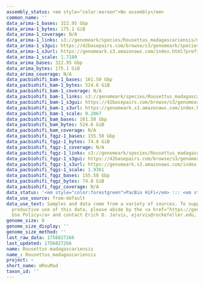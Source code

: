 ```yaml
---
assembly_status: <em style="color:maroon">No assembly</em>
common_name: ''
data_arima-1_bases: 322.95 Gbp
data_arima-1_bytes: 175.1 GiB
data_arima-1_coverage: N/A
data_arima-1_links: s3://genomeark/species/Rousettus_madagascariensis/mRouMad1/genomic_data/arima/<br>
data_arima-1_s3gui: https://42basepairs.com/browse/s3/genomeark/species/Rousettus_madagascariensis/mRouMad1/genomic_data/arima/
data_arima-1_s3url: https://genomeark.s3.amazonaws.com/index.html?prefix=species/Rousettus_madagascariensis/mRouMad1/genomic_data/arima/
data_arima-1_scale: 1.7180
data_arima_bases: 322.95 Gbp
data_arima_bytes: 175.1 GiB
data_arima_coverage: N/A
data_pacbiohifi_bam-1_bases: 161.50 Gbp
data_pacbiohifi_bam-1_bytes: 524.6 GiB
data_pacbiohifi_bam-1_coverage: N/A
data_pacbiohifi_bam-1_links: s3://genomeark/species/Rousettus_madagascariensis/mRouMad1/genomic_data/pacbio_hifi/<br>
data_pacbiohifi_bam-1_s3gui: https://42basepairs.com/browse/s3/genomeark/species/Rousettus_madagascariensis/mRouMad1/genomic_data/pacbio_hifi/
data_pacbiohifi_bam-1_s3url: https://genomeark.s3.amazonaws.com/index.html?prefix=species/Rousettus_madagascariensis/mRouMad1/genomic_data/pacbio_hifi/
data_pacbiohifi_bam-1_scale: 0.2867
data_pacbiohifi_bam_bases: 161.50 Gbp
data_pacbiohifi_bam_bytes: 524.6 GiB
data_pacbiohifi_bam_coverage: N/A
data_pacbiohifi_fqgz-1_bases: 155.58 Gbp
data_pacbiohifi_fqgz-1_bytes: 74.8 GiB
data_pacbiohifi_fqgz-1_coverage: N/A
data_pacbiohifi_fqgz-1_links: s3://genomeark/species/Rousettus_madagascariensis/mRouMad1/genomic_data/pacbio_hifi/<br>
data_pacbiohifi_fqgz-1_s3gui: https://42basepairs.com/browse/s3/genomeark/species/Rousettus_madagascariensis/mRouMad1/genomic_data/pacbio_hifi/
data_pacbiohifi_fqgz-1_s3url: https://genomeark.s3.amazonaws.com/index.html?prefix=species/Rousettus_madagascariensis/mRouMad1/genomic_data/pacbio_hifi/
data_pacbiohifi_fqgz-1_scale: 1.9361
data_pacbiohifi_fqgz_bases: 155.58 Gbp
data_pacbiohifi_fqgz_bytes: 74.8 GiB
data_pacbiohifi_fqgz_coverage: N/A
data_status: '<em style="color:forestgreen">PacBio HiFi</em> ::: <em style="color:forestgreen">Arima</em>'
data_use_source: from-default
data_use_text: Samples and data come from a variety of sources. To support fair and
  productive use of this data, please abide by the <a href="https://genome10k.soe.ucsc.edu/data-use-policies/">Data
  Use Policy</a> and contact Erich D. Jarvis, ejarvis@rockefeller.edu, with any questions.
genome_size: 0
genome_size_display: ''
genome_size_method: ''
last_raw_data: 1756827266
last_updated: 1756827266
name: Rousettus madagascariensis
name_: Rousettus_madagascariensis
project: ~
short_name: mRouMad
taxon_id: ''
---
```

